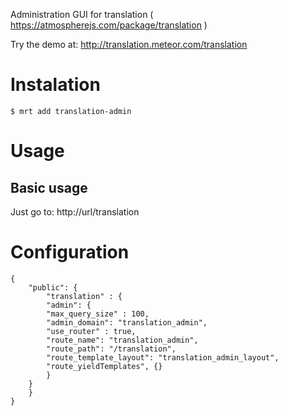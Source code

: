 Administration GUI for translation ( https://atmospherejs.com/package/translation )

Try the demo at: http://translation.meteor.com/translation



# Instalation

```
$ mrt add translation-admin
```

# Usage

## Basic usage

Just go to:
http://url/translation


# Configuration

```
{
    "public": {
        "translation" : {
	    "admin": {
		"max_query_size" : 100,
		"admin_domain": "translation_admin",
		"use_router" : true,
		"route_name": "translation_admin",
		"route_path": "/translation",
		"route_template_layout": "translation_admin_layout",
		"route_yieldTemplates", {}
	    }
	}
    }
}
```
